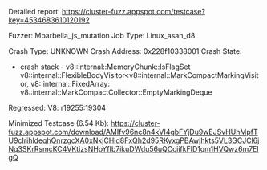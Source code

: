 Detailed report: https://cluster-fuzz.appspot.com/testcase?key=4534683610120192

Fuzzer: Mbarbella_js_mutation
Job Type: Linux_asan_d8

Crash Type: UNKNOWN
Crash Address: 0x228f10338001
Crash State:
  - crash stack -
  v8::internal::MemoryChunk::IsFlagSet
  v8::internal::FlexibleBodyVisitor<v8::internal::MarkCompactMarkingVisitor, v8::internal::FixedArray:
  v8::internal::MarkCompactCollector::EmptyMarkingDeque
  
Regressed: V8: r19255:19304

Minimized Testcase (6.54 Kb): https://cluster-fuzz.appspot.com/download/AMIfv96nc8n4kVI4gbFYjDu9wEJSvHUhMpfTU9cIrihldeqhQnrzgcXA0xNkjCHld8FxQh2d95RKyxgPBAwjhkts5VL3GCJCl6jNq3SKrRsmcKC4VKtizsNHpYfIb7ikuDWdu56uQCciifkFID1qm1HVQwz6m7ElgQ